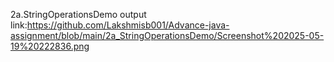 2a.StringOperationsDemo output link:https://github.com/Lakshmisb001/Advance-java-assignment/blob/main/2a_StringOperationsDemo/Screenshot%202025-05-19%20222836.png
